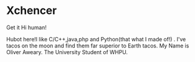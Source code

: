 # Xchencer
Get it
Hi human!

Hubot here!I like C/C++,java,php and Python(that what I made of!) .
I've tacos on the moon and find them far superior to Earth tacos.
 My Name is Oliver Aweary. The University Student of WHPU.
